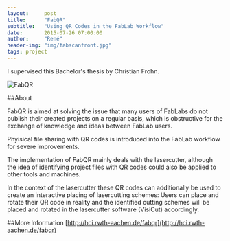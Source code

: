 ```yaml
---
layout:     post
title:      "FabQR"
subtitle:   "Using QR Codes in the FabLab Workflow"
date:       2015-07-26 07:00:00
author:     "René"
header-img: "img/fabscanfront.jpg"
tags: project
---
```

I supervised this Bachelor's thesis by Christian Frohn.

![FabQR](http://hci.rwth-aachen.de/img/wiki_up/fabqr-visicam.png)

##About

FabQR is aimed at solving the issue that many users of FabLabs do not publish their created projects on a regular basis, which is obstructive for the exchange of knowledge and ideas between FabLab users.

Phyisical file sharing with QR codes is introduced into the FabLab workflow for severe improvements.

The implementation of FabQR mainly deals with the lasercutter, although the idea of identifying project files with QR codes could also be applied to other tools and machines.

In the context of the lasercutter these QR codes can additionally be used to create an interactive placing of lasercutting schemes:
Users can place and rotate their QR code in reality and the identified cutting schemes will be placed and rotated in the lasercutter software (VisiCut) accordingly.

##More Information
[http://hci.rwth-aachen.de/fabqr](http://hci.rwth-aachen.de/fabqr)
